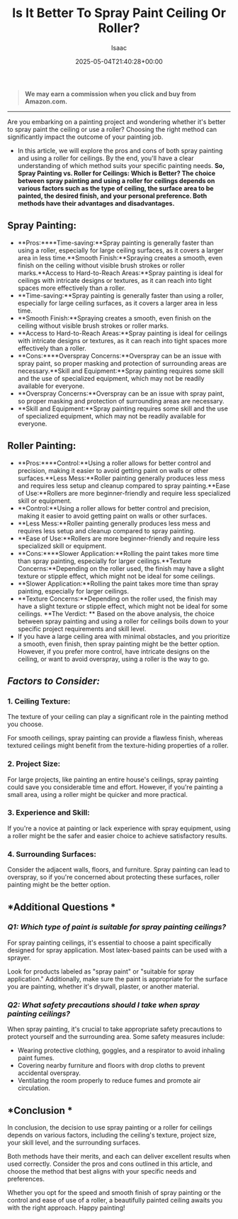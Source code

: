 ﻿---
author: Isaac
layout: post
title: Is It Better To Spray Paint Ceiling Or Roller?
date: '2025-05-04T21:40:28+00:00'
categories:
- DIY Paintings
tags: []
slug: /is-it-better-to-spray-paint-ceiling-or-roller/
lastmod: 2025-05-07T12:21:28+03:00
---
> **We may earn a commission when you click and buy from Amazon.com.**
>

---
Are you embarking on a painting project and wondering whether it's better to spray paint the ceiling or use a roller? Choosing the right method can significantly impact the outcome of your painting job.
- In this article, we will explore the pros and cons of both spray painting and using a roller for ceilings. By the end, you'll have a clear understanding of which method suits your specific painting needs.
**So, Spray Painting vs. Roller for Ceilings: Which is Better? The choice between spray painting and using a roller for ceilings depends on various factors such as the type of ceiling, the surface area to be painted, the desired finish, and your personal preference. Both methods have their advantages and disadvantages.**
## Spray Painting:
- **Pros:****Time-saving:**Spray painting is generally faster than using a roller, especially for large ceiling surfaces, as it covers a larger area in less time.**Smooth Finish:**Spraying creates a smooth, even finish on the ceiling without visible brush strokes or roller marks.**Access to Hard-to-Reach Areas:**Spray painting is ideal for ceilings with intricate designs or textures, as it can reach into tight spaces more effectively than a roller.
- **Time-saving:**Spray painting is generally faster than using a roller, especially for large ceiling surfaces, as it covers a larger area in less time.
- **Smooth Finish:**Spraying creates a smooth, even finish on the ceiling without visible brush strokes or roller marks.
- **Access to Hard-to-Reach Areas:**Spray painting is ideal for ceilings with intricate designs or textures, as it can reach into tight spaces more effectively than a roller.
- **Cons:****Overspray Concerns:**Overspray can be an issue with spray paint, so proper masking and protection of surrounding areas are necessary.**Skill and Equipment:**Spray painting requires some skill and the use of specialized equipment, which may not be readily available for everyone.
- **Overspray Concerns:**Overspray can be an issue with spray paint, so proper masking and protection of surrounding areas are necessary.
- **Skill and Equipment:**Spray painting requires some skill and the use of specialized equipment, which may not be readily available for everyone.
## Roller Painting:
- **Pros:****Control:**Using a roller allows for better control and precision, making it easier to avoid getting paint on walls or other surfaces.**Less Mess:**Roller painting generally produces less mess and requires less setup and cleanup compared to spray painting.**Ease of Use:**Rollers are more beginner-friendly and require less specialized skill or equipment.
- **Control:**Using a roller allows for better control and precision, making it easier to avoid getting paint on walls or other surfaces.
- **Less Mess:**Roller painting generally produces less mess and requires less setup and cleanup compared to spray painting.
- **Ease of Use:**Rollers are more beginner-friendly and require less specialized skill or equipment.
- **Cons:****Slower Application:**Rolling the paint takes more time than spray painting, especially for larger ceilings.**Texture Concerns:**Depending on the roller used, the finish may have a slight texture or stipple effect, which might not be ideal for some ceilings.
- **Slower Application:**Rolling the paint takes more time than spray painting, especially for larger ceilings.
- **Texture Concerns:**Depending on the roller used, the finish may have a slight texture or stipple effect, which might not be ideal for some ceilings.
**The Verdict: **
Based on the above analysis, the choice between spray painting and using a roller for ceilings boils down to your specific project requirements and skill level.
- If you have a large ceiling area with minimal obstacles, and you prioritize a smooth, even finish, then spray painting might be the better option.
However, if you prefer more control, have intricate designs on the ceiling, or want to avoid overspray, using a roller is the way to go.
## *Factors to Consider:*
### **1. Ceiling Texture:**
The texture of your ceiling can play a significant role in the painting method you choose.

For smooth ceilings, spray painting can provide a flawless finish, whereas textured ceilings might benefit from the texture-hiding properties of a roller.
### **2. Project Size:**
For large projects, like painting an entire house's ceilings, spray painting could save you considerable time and effort. However, if you're painting a small area, using a roller might be quicker and more practical.
### **3. Experience and Skill:**
If you're a novice at painting or lack experience with spray equipment, using a roller might be the safer and easier choice to achieve satisfactory results.
### **4. Surrounding Surfaces:**
Consider the adjacent walls, floors, and furniture. Spray painting can lead to overspray, so if you're concerned about protecting these surfaces, roller painting might be the better option.
## *Additional Questions *
### *Q1: Which type of paint is suitable for spray painting ceilings?*
For spray painting ceilings, it's essential to choose a paint specifically designed for spray application. Most latex-based paints can be used with a sprayer.

Look for products labeled as "spray paint" or "suitable for spray application." Additionally, make sure the paint is appropriate for the surface you are painting, whether it's drywall, plaster, or another material.
### *Q2: What safety precautions should I take when spray painting ceilings?*
When spray painting, it's crucial to take appropriate safety precautions to protect yourself and the surrounding area. Some safety measures include:
- Wearing protective clothing, goggles, and a respirator to avoid inhaling paint fumes.
- Covering nearby furniture and floors with drop cloths to prevent accidental overspray.
- Ventilating the room properly to reduce fumes and promote air circulation.
## *Conclusion *
In conclusion, the decision to use spray painting or a roller for ceilings depends on various factors, including the ceiling's texture, project size, your skill level, and the surrounding surfaces.

Both methods have their merits, and each can deliver excellent results when used correctly. Consider the pros and cons outlined in this article, and choose the method that best aligns with your specific needs and preferences.

Whether you opt for the speed and smooth finish of spray painting or the control and ease of use of a roller, a beautifully painted ceiling awaits you with the right approach. Happy painting!